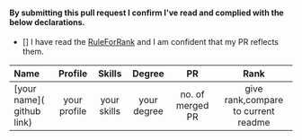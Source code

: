 <!--
Hi!
Thanks for sending a PR to this ever-growing list open source user reconized repositry.
Your contribution is valuable.
In order to help us evaluate PRs better, we ask you to have a look at the following declaration and check the points you agree with. ( [x] )
-->


#### By submitting this pull request I confirm I've read and complied with the below declarations.

- [] I have read the [RuleForRank](https://github.com/jsroyal/JobProfile/blob/master/RuleForRank.md) and I am confident that my PR reflects them.



 | Name | Profile | Skills | Degree | PR | Rank|
 |:--------|:--------:|:------------:|:------------:|:------------:|:------------:|
 | [your name]( github link) | your profile | your skills | your degree | no. of merged PR| give rank,compare to current readme |
 
